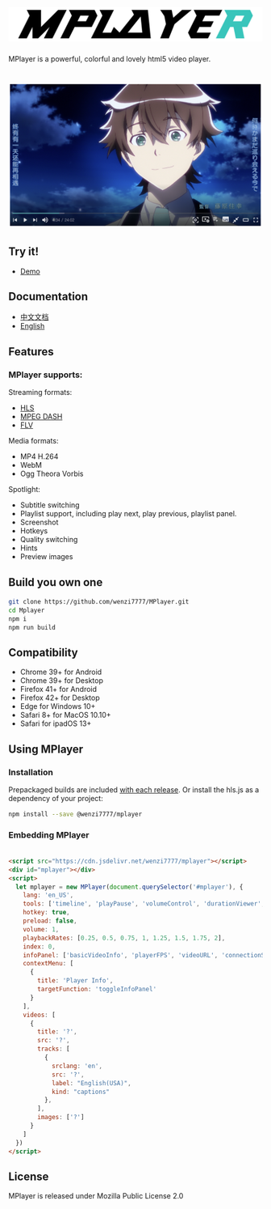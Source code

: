
# ![MPlayer](./docs/mplayer.png)

MPlayer is a powerful, colorful and lovely html5 video player.

# ![Preview](./docs/preview.png)

## Try it! 

- [Demo]('https://mplayer.1205.moe')

## Documentation
- [中文文档]('https://mplayer.1205.moe/')
- [English]('https://mplayer.1205.moe/')


## Features
### MPlayer supports:
Streaming formats:
- [HLS](https://github.com/video-dev/hls.js)
- [MPEG DASH](https://github.com/Dash-Industry-Forum/dash.js)
- [FLV](https://github.com/Bilibili/flv.js)

Media formats:
- MP4 H.264 
- WebM 
- Ogg Theora Vorbis

Spotlight: 
- Subtitle switching 
- Playlist support, including play next, play previous, playlist panel.
- Screenshot 
- Hotkeys 
- Quality switching 
- Hints 
- Preview images

## Build you own one

```sh
git clone https://github.com/wenzi7777/MPlayer.git
cd Mplayer
npm i
npm run build
```

## Compatibility

- Chrome 39+ for Android
- Chrome 39+ for Desktop
- Firefox 41+ for Android
- Firefox 42+ for Desktop
- Edge for Windows 10+
- Safari 8+ for MacOS 10.10+
- Safari for ipadOS 13+

## Using MPlayer

### Installation

Prepackaged builds are included [with each release](https://github.com/wenzi7777/MPlayer/releases). Or install the hls.js as a dependency
of your project:

```sh
npm install --save @wenzi7777/mplayer
```

### Embedding MPlayer

```html

<script src="https://cdn.jsdelivr.net/wenzi7777/mplayer"></script>
<div id="mplayer"></div>
<script>
  let mplayer = new MPlayer(document.querySelector('#mplayer'), {
    lang: 'en_US',
    tools: ['timeline', 'playPause', 'volumeControl', 'durationViewer', 'screenshot', 'playerSettings', 'enablePlaylist', 'subtitles', 'miniPlayer', 'theaterMode', 'fullscreen'],
    hotkey: true,
    preload: false,
    volume: 1,
    playbackRates: [0.25, 0.5, 0.75, 1, 1.25, 1.5, 1.75, 2],
    index: 0,
    infoPanel: ['basicVideoInfo', 'playerFPS', 'videoURL', 'connectionStatus', 'date', 'playerInfo'],
    contextMenu: [
      {
        title: 'Player Info',
        targetFunction: 'toggleInfoPanel'
      }
    ],
    videos: [
      {
        title: '?',
        src: '?',
        tracks: [
          {
            srclang: 'en',
            src: '?',
            label: "English(USA)",
            kind: "captions"
          },
        ],
        images: ['?']
      }
    ]
  })
</script>
```

## License
MPlayer is released under Mozilla Public License 2.0

